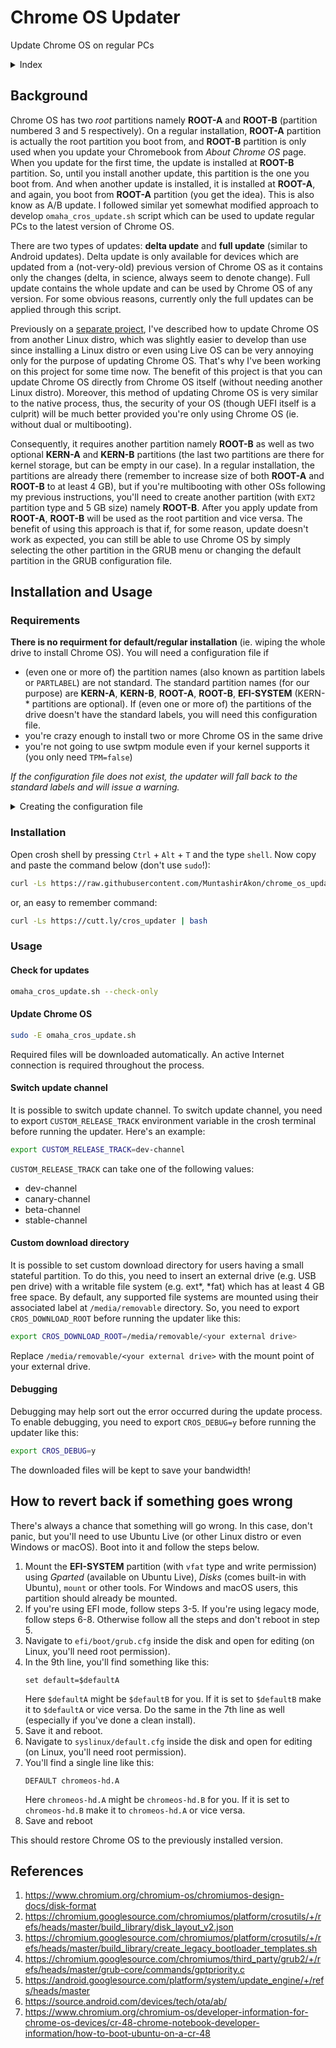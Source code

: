 # Chrome OS Updater

Update Chrome OS on regular PCs

<details>
 <summary>Index</summary>
 
- [Background](#background)
- [Installation and Usage](#installation-and-usage)
  * [Requirements](#requirements)
  * [Installation](#installation)
  * [Usage](#usage)
- [How to revert back if something goes wrong](#how-to-revert-back-if-something-goes-wrong)
- [References](#references)
</details>

## Background

Chrome OS has two _root_ partitions namely **ROOT-A** and **ROOT-B** (partition numbered 3 and 5 respectively). On a regular installation, **ROOT-A** partition is actually the root partition you boot from, and **ROOT-B** partition is only used when you update your Chromebook from *About Chrome OS* page. When you update for the first time, the update is installed at **ROOT-B** partition. So, until you install another update, this partition is the one you boot from. And when another update is installed, it is installed at **ROOT-A**, and again, you boot from **ROOT-A** partition (you get the idea). This is also know as A/B update. I followed similar yet somewhat modified approach to develop `omaha_cros_update.sh` script which can be used to update regular PCs to the latest version of Chrome OS.

There are two types of updates: **delta update** and **full update** (similar to Android updates). Delta update is only available for devices which are updated from a (not-very-old) previous version of Chrome OS as it contains only the changes (delta, in science, always seem to denote change). Full update contains the whole update and can be used by Chrome OS of any version. For some obvious reasons, currently only the full updates can be applied through this script.

Previously on a [separate project](https://github.com/MuntashirAkon/Chrome-OS-Multiboot), I've described how to update Chrome OS from another Linux distro, which was slightly easier to develop than use since installing a Linux distro or even using Live OS can be very annoying only for the purpose of updating Chrome OS. That's why I've been working on this project for some time now. The benefit of this project is that you can update Chrome OS directly from Chrome OS itself (without needing another Linux distro). Moreover, this method of updating Chrome OS is very similar to the native process, thus, the security of your OS (though UEFI itself is a culprit) will be much better provided you're only using Chrome OS (ie. without dual or multibooting).

Consequently, it requires another partition namely **ROOT-B** as well as two optional **KERN-A** and **KERN-B** partitions (the last two partitions are there for kernel storage, but can be empty in our case). In a regular installation, the partitions are already there (remember to increase size of both **ROOT-A** and **ROOT-B** to at least 4 GB), but if you're multibooting with other OSs following my previous instructions, you'll need to create another partition (with `EXT2` partition type and 5 GB size) namely **ROOT-B**. After you apply update from **ROOT-A**, **ROOT-B** will be used as the root partition and vice versa. The benefit of using this approach is that if, for some reason, update doesn't work as expected, you can still be able to use Chrome OS by simply selecting the other partition in the GRUB menu or changing the default partition in the GRUB configuration file.

## Installation and Usage

### Requirements

**There is no requirment for default/regular installation** (ie. wiping the whole drive to install Chrome OS). You will need a configuration file if
- (even one or more of) the partition names (also known as partition labels or `PARTLABEL`) are not standard. The standard partition names (for our purpose) are **KERN-A**, **KERN-B**, **ROOT-A**, **ROOT-B**, **EFI-SYSTEM** (KERN-* partitions are optional). If (even one or more of) the partitions of the drive doesn't have the standard labels, you will need this configuration file.
- you're crazy enough to install two or more Chrome OS in the same drive
- you're not going to use swtpm module even if your kernel supports it (you only need `TPM=false`)

*If the configuration file does not exist, the updater will fall back to the standard labels and will issue a warning.*

<details>
 <summary>Creating the configuration file</summary>

The configuration format is as follows:
```sh
ROOTA='<ROOT-A UUID, lowercase>'
ROOTB='<ROOT-B UUID, lowercase>'
EFI='<EFI-SYSTEM UUID, lowercase>'
TPM=true/false
```
Each value is optional. If a value doesn't exist, default will be used (if available). For swtpm: if you set `TPM=false`, the swtpm installation will be ignored during the update; otherwise, the updater will automatically determine if swtpm is need.

You can get UUID for a disk ID using the following command:
```bash
/sbin/blkid -s UUID -o value /dev/<disk-id>
```
*Notice: **partition UUID** (goes by the name `PARTUUID`) and **UUID** are not the same.*

Save this configuration file as `cros_update.conf` to `/usr/local` (full URI is `/usr/local/cros_update.conf`).

</details>

### Installation

Open crosh shell by pressing `Ctrl` + `Alt` + `T` and the type `shell`. Now copy and paste the command below (don't use `sudo`!):

```sh
curl -Ls https://raw.githubusercontent.com/MuntashirAkon/chrome_os_updater/master/installer.sh | bash
```

or, an easy to remember command:

```sh
curl -Ls https://cutt.ly/cros_updater | bash
```

### Usage

#### Check for updates
```sh
omaha_cros_update.sh --check-only
```

#### Update Chrome OS
```sh
sudo -E omaha_cros_update.sh
```

Required files will be downloaded automatically. An active Internet connection is required throughout the process.

#### Switch update channel

It is possible to switch update channel. To switch update channel, you need to export `CUSTOM_RELEASE_TRACK` environment variable in the crosh terminal before running the updater. Here's an example:
```sh
export CUSTOM_RELEASE_TRACK=dev-channel
```
`CUSTOM_RELEASE_TRACK` can take one of the following values:
- dev-channel
- canary-channel
- beta-channel
- stable-channel

#### Custom download directory

It is possible to set custom download directory for users having a small stateful partition. To do this, you need to insert an external drive (e.g. USB pen drive) with a writable file system (e.g. ext*, *fat) which has at least 4 GB free space. By default, any supported file systems are mounted using their associated label at `/media/removable` directory. So, you need to export `CROS_DOWNLOAD_ROOT` before running the updater like this:
```sh
export CROS_DOWNLOAD_ROOT=/media/removable/<your external drive>
```

Replace `/media/removable/<your external drive>` with the mount point of your external drive.

#### Debugging

Debugging may help sort out the error occurred during the update process. To enable debugging, you need to export `CROS_DEBUG=y` before running the updater like this:
```sh
export CROS_DEBUG=y
```
The downloaded files will be kept to save your bandwidth!

## How to revert back if something goes wrong

There's always a chance that something will go wrong. In this case, don't panic, but you'll need to use Ubuntu Live (or other Linux distro or even Windows or macOS). Boot into it and follow the steps below.

1. Mount the **EFI-SYSTEM** partition (with `vfat` type and write permission) using *Gparted* (available on Ubuntu Live), *Disks* (comes built-in with Ubuntu), `mount` or other tools. For Windows and macOS users, this partition should already be mounted.
2. If you're using EFI mode, follow steps 3-5. If you're using legacy mode, follow steps 6-8. Otherwise follow all the steps and don't reboot in step 5.
3. Navigate to `efi/boot/grub.cfg` inside the disk and open for editing (on Linux, you'll need root permission).
4. In the 9th line, you'll find something like this:
   ```
   set default=$defaultA
   ```
   Here `$defaultA` might be `$defaultB` for you. If it is set to `$defaultB` make it to `$defaultA` or vice versa. Do the same in the 7th line as well (especially if you've done a clean install).
5. Save it and reboot.
6. Navigate to `syslinux/default.cfg` inside the disk and open for editing (on Linux, you'll need root permission).
7. You'll find a single line like this:
   ```
   DEFAULT chromeos-hd.A
   ```
   Here `chromeos-hd.A` might be `chromeos-hd.B` for you. If it is set to `chromeos-hd.B` make it to `chromeos-hd.A` or vice versa.
8. Save and reboot

This should restore Chrome OS to the previously installed version.

## References
1. https://www.chromium.org/chromium-os/chromiumos-design-docs/disk-format
2. https://chromium.googlesource.com/chromiumos/platform/crosutils/+/refs/heads/master/build_library/disk_layout_v2.json
3. https://chromium.googlesource.com/chromiumos/platform/crosutils/+/refs/heads/master/build_library/create_legacy_bootloader_templates.sh
4. https://chromium.googlesource.com/chromiumos/third_party/grub2/+/refs/heads/master/grub-core/commands/gptpriority.c
5. https://android.googlesource.com/platform/system/update_engine/+/refs/heads/master
6. https://source.android.com/devices/tech/ota/ab/
7. https://www.chromium.org/chromium-os/developer-information-for-chrome-os-devices/cr-48-chrome-notebook-developer-information/how-to-boot-ubuntu-on-a-cr-48
